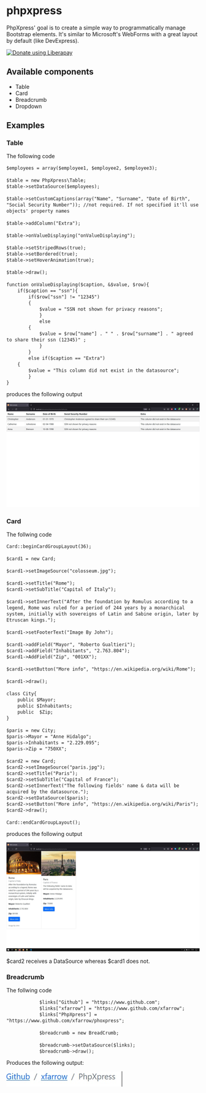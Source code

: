 # phpxpress

PhpXpress' goal is to create a simple way to programmatically manage Bootstrap elements.
It's similar to Microsoft's WebForms with a great layout by default (like DevExpress).


<noscript><a href="https://liberapay.com/xfarrow/donate"><img alt="Donate using Liberapay" src="https://liberapay.com/assets/widgets/donate.svg"></a></noscript>

## Available components
* Table
* Card
* Breadcrumb
* Dropdown

## Examples

### Table

The following code

```
$employees = array($employee1, $employee2, $employee3);

$table = new PhpXpress\Table;
$table->setDataSource($employees);

$table->setCustomCaptions(array("Name", "Surname", "Date of Birth", "Social Security Number")); //not required. If not specified it'll use objects' property names

$table->addColumn("Extra");

$table->onValueDisplaying("onValueDisplaying");

$table->setStripedRows(true);
$table->setBordered(true);
$table->setHoverAnimation(true);

$table->draw();

function onValueDisplaying($caption, &$value, $row){
	if($caption == "ssn"){
		if($row["ssn"] != "12345")
		{
			$value = "SSN not shown for privacy reasons";
        	}
        	else
		{
			$value = $row["name"] . " " . $row["surname"] . " agreed to share their ssn (12345)" ;
        	}
    	}
    	else if($caption == "Extra")
	{
		$value = "This column did not exist in the datasource";
    	}
}
```

produces the following output

<img src="/examples/images/demoTable.jpg" alt="Demo">


### Card

The follwing code

```
Card::beginCardGroupLayout(36);

$card1 = new Card;

$card1->setImageSource("colosseum.jpg");

$card1->setTitle("Rome");
$card1->setSubTitle("Capital of Italy");

$card1->setInnerText("After the foundation by Romulus according to a legend, Rome was ruled for a period of 244 years by a monarchical system, initially with sovereigns of Latin and Sabine origin, later by Etruscan kings.");

$card1->setFooterText("Image By John");

$card1->addField("Mayor", "Roberto Gualtieri");
$card1->addField("Inhabitants", "2.763.804");
$card1->AddField("Zip", "001XX");

$card1->setButton("More info", "https://en.wikipedia.org/wiki/Rome");

$card1->draw();

class City{
    public $Mayor;
    public $Inhabitants;
    public  $Zip;
}

$paris = new City;
$paris->Mayor = "Anne Hidalgo";
$paris->Inhabitants = "2.229.095";
$paris->Zip = "750XX";

$card2 = new Card;
$card2->setImageSource("paris.jpg");
$card2->setTitle("Paris");
$card2->setSubTitle("Capital of France");
$card2->setInnerText("The following fields' name & data will be acquired by the datasource.");
$card2->setDataSource($paris);
$card2->setButton("More info", "https://en.wikipedia.org/wiki/Paris");
$card2->draw();

Card::endCardGroupLayout();
```

produces the following output

<img src="/examples/images/card.jpg" alt="Demo">

$card2 receives a DataSource whereas $card1 does not.

### Breadcrumb

The follwing code

```
            $links["Github"] = "https://www.github.com";
            $links["xfarrow"] = "https://www.github.com/xfarrow";
            $links["PhpXpress"] = "https://www.github.com/xfarrow/phoxpress";

            $breadcrumb = new BreadCrumb;

            $breadcrumb->setDataSource($links);
            $breadcrumb->draw();
```

Produces the following output:

<img src="/examples/images/breadcrumb.jpg" alt="Demo">
